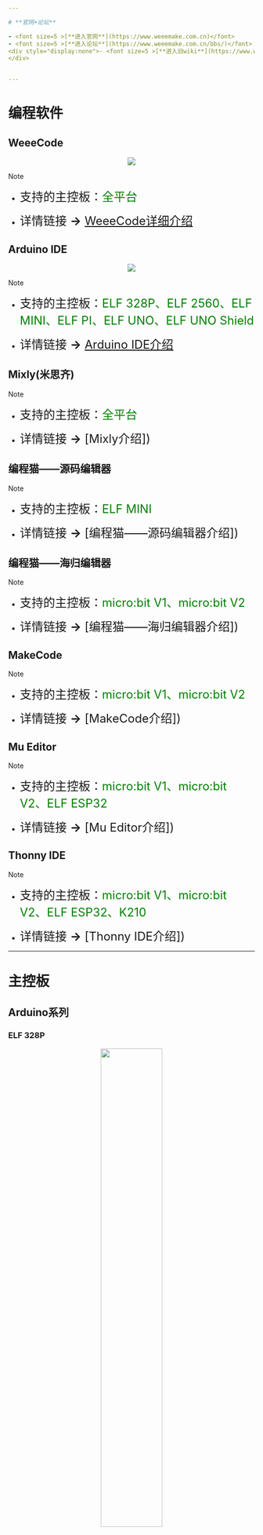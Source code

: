 ```yaml
---

# **官网+论坛**

- <font size=5 >[**进入官网**](https://www.weeemake.com.cn)</font>
- <font size=5 >[**进入论坛**](https://www.weeemake.com.cn/bbs/)</font>
<div style="display:none">- <font size=5 >[**进入旧wiki**](https://www.weeemake.com.cn/wiki/doku.php?id=wm_wiki:electronic_module_list)</font>
</div>


---
```

# **编程软件**

<!-- tabs:start -->

## **WeeeCode**

<div align=center>
<img src="docs/software_usage/weeecode/weeecode3.png"></img>
</div>

> [!NOTE]
> - <font size=5 >支持的主控板：</font><font size=5 color=green >全平台</font>
>
> - <font size=5 >详情链接 **→** [WeeeCode详细介绍](docs/software_usage/weeecode/weeecode.md)</font>

## **Arduino IDE**

<div align=center>
<img src="docs/software_usage/arduino_ide/arduino_ide.png"></img>
</div>

> [!NOTE]
> - <font size=5 >支持的主控板：</font><font size=5 color=green >ELF 328P、ELF 2560、ELF MINI、ELF PI、ELF UNO、ELF UNO Shield</font>
> 
> - <font size=5 >详情链接 **→** [Arduino IDE介绍]()</font>

## **Mixly(米思齐)**

> [!NOTE]
> - <font size=5 >支持的主控板：</font><font size=5 color=green >全平台</font>
>
> - <font size=5 >详情链接 **→** [Mixly介绍])</font>

## **编程猫——源码编辑器**

> [!NOTE]
>
> - <font size=5 >支持的主控板：</font><font size=5 color=green >ELF MINI</font>
>
> - <font size=5 >详情链接 **→** [编程猫——源码编辑器介绍])</font>

## **编程猫——海归编辑器**

> [!NOTE]
> - <font size=5 >支持的主控板：</font><font size=5 color=green >micro:bit V1、micro:bit V2</font>
>
> - <font size=5 >详情链接 **→** [编程猫——海归编辑器介绍])</font>

## **MakeCode**

> [!NOTE]
> - <font size=5 >支持的主控板：</font><font size=5 color=green >micro:bit V1、micro:bit V2</font>
>
> - <font size=5 >详情链接 **→** [MakeCode介绍])</font>

## **Mu Editor**

> [!NOTE]
> - <font size=5 >支持的主控板：</font><font size=5 color=green >micro:bit V1、micro:bit V2、ELF ESP32</font>
>
> - <font size=5 >详情链接 **→** [Mu Editor介绍])</font>

## **Thonny IDE**

> [!NOTE]
> - <font size=5 >支持的主控板：</font><font size=5 color=green >micro:bit V1、micro:bit V2、ELF ESP32、K210</font>
>
> - <font size=5 >详情链接 **→** [Thonny IDE介绍])</font>

<!-- tabs:end -->

---
# **主控板**

## **Arduino系列**

<!-- tabs:start -->

### **ELF 328P**

<div align=center>
<img src="docs/electronic_modules/main_control_board/elf_328p/130400 ELF Mainboard (2).jpg" width="50%">
</div>



> [!NOTE]
>
> - <font size=5 >详情链接 **→** [ELF 328P详细介绍](docs/electronic_modules/main_control_board/elf_328p/elf_328p.md)</font>

### **ELF 2560**

<div align=center>
<img src="docs/electronic_modules/main_control_board/elf_2560/D37DB84E-BDD3-4529-90BE-6D187FC954E2.png">
</div>

> [!NOTE]
> - <font size=5 >详情链接 **→** [ELF 2560详细介绍](docs/electronic_modules/main_control_board/elf_328p/elf_328p.md)</font>



### **ELF MINI V1**

<div align=center>
<img src="docs/electronic_modules/main_control_board/elf_mini/elf_mini_v1.jpg" width="50%">
</div>

> [!NOTE]
>
> - <font size=5 >详情链接 **→** [ELF Mini V1详细介绍](docs/electronic_modules/main_control_board/elf_mini/v1.md)</font>

### **ELF MINI V2**

<div align=center>
<img src="docs/electronic_modules/main_control_board/elf_mini/elf_mini_v2.jpg">
</div>


> [!NOTE]
>
> - <font size=5 >详情链接 **→** [ELF Mini V2详细介绍](docs/electronic_modules/main_control_board/elf_mini/v2.md)</font>

### **ELF MINI V3**



<div align=center>
<img src="docs/electronic_modules/main_control_board/elf_mini/elf_mini_v3.jpg">
</div>


> [!NOTE]
> - <font size=5 >详情链接 **→** [ELF Mini V3详细介绍](docs/electronic_modules/main_control_board/elf_mini/v3.md)</font>

### **ELF UNO**

<div align=center>
<img src="docs/electronic_modules/main_control_board/elf_uno/elf_uno.jpg" width="50%">
</div>


> [!NOTE]  
>
> - <font size=5 >详情链接 **→** [ELF UNO详细介绍](docs\electronic_modules\main_control_board\elf_uno\elf_uno.md)</font>

### **ELF UNO Shield**

<div align=center>
<img src="docs/electronic_modules/main_control_board/elf_uno_shield/UNO_Shield.jpg" width="50%">
</div>


> [!NOTE]
>
> - <font size=5 >详情链接 **→** [ELF UNO Shield详细介绍](docs\electronic_modules\main_control_board\elf_uno_shield\elf_uno_shield.md)</font>

<!-- tabs:end -->

## **K210系列**

<!-- tabs:start -->

### **ELF K210**

<div align=center>
<img src="docs/electronic_modules/main_control_board/elf_k210/20220428160124.png" width = 50%>
</div>

> [!NOTE]
> - <font size=5 >详情链接 **→** [ELF K210详细介绍](docs/electronic_modules/main_control_board/elf_k210/elf_k210.md)</font>

<!-- tabs:end -->

## **树莓派系列**

<!-- tabs:start -->

### **树莓派AI套件**

<div align=center>
<img src="docs\electronic_modules\main_control_board\raspberry_pi/20201102-114950.png" width = 50%>
</div>

> [!NOTE]
> - <font size=5 >详情链接 **→** [树莓派AI套件详细介绍](docs\electronic_modules\main_control_board\raspberry_pi/ai_suite.md)</font>

### **树莓派拓展板**

<div align=center>
<img src="docs\electronic_modules\main_control_board\raspberry_pi/20201030-184231.png" width = 50%>
</div>


> [!NOTE]
> - <font size=5 >详情链接 **→** [树莓派拓展板详细介绍](docs\electronic_modules\main_control_board\raspberry_pi/expansion_board.md)</font>

<!-- tabs:end -->

## **micro:bit系列**

<!-- tabs:start -->

### **micro:bit v1**

<div align=center>
<img src="docs\electronic_modules\main_control_board\micro_bit/20190730-154230.png" width = 50%>
</div>

> [!NOTE]
> - <font size=5 >详情链接 **→** [micro:bit v1详细介绍](docs\electronic_modules\main_control_board\micro_bit/micro_bit_v1.md)</font>

### **micro:bit v2**

### **micro:bit Shield v1**

<div align=center>
<img src="docs\electronic_modules\main_control_board\micro_bit/20190803-153413.png" width = 50%>
</div>

> [!NOTE]
> - <font size=5 >详情链接 **→** [micro:bit Shield v1详细介绍](docs\electronic_modules\main_control_board\micro_bit/micro_bit_Shield_v1.md)</font>

### **micro:bit Shield v2**


<!-- tabs:end -->

## **ESP32系列**

<!-- tabs:start -->
### **ELF ESP32 Pro**
<div align=center>
<img src="docs/electronic_modules/main_control_board/elf_esp32_pro/IMG_20220630_113447.jpg" width=50%>
</div>

> [!NOTE]
> - <font size=5 >详情链接 **→** [ELF ESP32 Pro详细介绍](docs/electronic_modules/main_control_board/elf_esp32_pro/elf_esp32_pro.md)</font>

### **ELF ESP32**

<div align=center>
<img src="docs/electronic_modules/main_control_board/elf_esp32/P1.png" width=50%>
</div>


> [!NOTE]
> - <font size=5 >详情链接 **→** [ELF ESP32详细介绍](docs/electronic_modules/main_control_board/elf_esp32/elf_esp32.md)</font>

<!-- tabs:end -->

---

# **电子模块**

<!-- 用于在链接后显示图片 -->

<style>
  li > img {
    display: none;
    position: absolute;
    border: 1px solid black;
    width: 300px;
    box-shadow: black 10px 10px 20px 0px;
   margin-left: 50px;
  } 

  li > font:hover + img {
    display: inline;
  }

</style>

## **RJ11系列**
### **传感类**
<!-- panels:start -->
<!-- div:left-panel -->

- <font size=4>[RGB超声波传感器](docs/electronic_modules/rj11/rgb_ultrasonic_sensor/rgb_ultrasonic_sensor.md)</font><img src="docs/electronic_modules/rj11/rgb_ultrasonic_sensor/rgb_ultrasonic_sensor.png">
- <font size=4>[温湿度传感器](docs/electronic_modules/rj11/temperature_and_humidity/temperature_and_humidity.md)</font><img src="docs/electronic_modules/rj11/temperature_and_humidity/20190515-154203.png">
- <font size=4>[火焰传感器](docs/electronic_modules/rj11/flame_sensor/flame_sensor.md)</font><img src="docs/electronic_modules/rj11/flame_sensor/20220427150517.png">
- <font size=4>[人体红外传感器](docs/electronic_modules/rj11/pir_sensor/pir_sensor.md)</font><img src="docs/electronic_modules/rj11/pir_sensor/20190517-142034.png">
- <font size=4>[单路触摸传感器](docs/electronic_modules/rj11/touch_sensor/touch_sensor.md)</font><img src="docs/electronic_modules/rj11/touch_sensor/20220427151835.png">
- <font size=4>[陀螺仪传感器](docs/electronic_modules/rj11/gyro_sensor/gyro_sensor.md)</font><img src="docs/electronic_modules/rj11/gyro_sensor/20200303-164653.png">
- <font size=4>[雨滴传感器](docs/electronic_modules/rj11/water_sensor/water_sensor.md)</font><img src="docs/electronic_modules/rj11/water_sensor/20220427152025.png">
- <font size=4>[气压传感器](docs/electronic_modules/rj11/barometer_sensor/barometer_sensor.md)</font><img src="docs/electronic_modules/rj11/barometer_sensor/20200313-115217.png">
- <font size=4>[语音识别传感器V1](docs/electronic_modules/rj11/speech_recognition_v1/speech_recognition_v1.md)</font><img src="docs/electronic_modules/rj11/speech_recognition_v1/Picture1.png">
- <font size=4>[语音识别传感器V2](docs/electronic_modules/rj11/speech_recognition_v2/speech_recognition_v2.md)</font><img src="docs/electronic_modules/rj11/speech_recognition_v2/img.png">
- <font size=4>[紫外线传感器](docs/electronic_modules/rj11/uv_sensor/uv_sensor.md)</font>

<!-- div:right-panel -->

- <font size=4>[巡线传感器](docs/electronic_modules/rj11/linefollower_sensor/line_follower_sensor_v2.0.md)</font><img src="docs/electronic_modules/rj11/linefollower_sensor/20220427145858.png">
- <font size=4>[多路巡线传感器](docs/electronic_modules/rj11/multiple_linefollower/multiple_linefollower.md)</font><img src="docs/electronic_modules/rj11/multiple_linefollower/multiple_linefollower.png">
- <font size=4>[倾斜开关传感器](docs/electronic_modules/rj11/tilt_switch_sensor/tilt_switch_sensor.md)</font><img src="docs/electronic_modules/rj11/tilt_switch_sensor/tilt_switch_sensor.png">
- <font size=4>[可燃气体传感器](docs/electronic_modules/rj11/Gas_Sensor/Gas_Sensor.md)</font>
- <font size=4>[颜色识别传感器](docs/electronic_modules/rj11/color_sensor/color_sensor.md)</font><img src="docs/electronic_modules/rj11/color_sensor/20190803-154047.png">
- <font size=4>[多路触摸传感器](docs/electronic_modules/rj11/funny_touch_sensor/funny_touch_sensor.md)</font><img src="docs/electronic_modules/rj11/funny_touch_sensor/20190803-154059.png">
- <font size=4>[电子指南针传感器](docs/electronic_modules/rj11/compass_sensor/compass_sensor.md)</font><img src="docs/electronic_modules/rj11/compass_sensor/20190511-122900.png">
- <font size=4>[PM2.5传感器](docs/electronic_modules/rj11/pm25_sensor/pm25_sensor.md)</font><img src="docs/electronic_modules/rj11/pm25_sensor/20190803-154125.png">
- <font size=4>[手势识别传感器](docs/electronic_modules/rj11/gesture_sensor/gesture_sensor.md)</font><img src="docs/electronic_modules/rj11/gesture_sensor/20190807-104621.png">
- <font size=4>[图像识别传感器V1](docs/electronic_modules/rj11/imagerecognition_sensor_v1/imagerecognition_sensor_v1.md)</font><img src="docs/electronic_modules/rj11/imagerecognition_sensor_v1/20190803-154149.png">
- <font size=4>[图像识别传感器V2](docs/electronic_modules/rj11/imagerecognition_sensor_v2/imagerecognition_sensor_v2.md)</font>![](docs/electronic_modules/rj11/imagerecognition_sensor_v1/20190803-154149.png)

<!-- panels:end -->

### **操控类**
<!-- panels:start -->
<!-- div:left-panel -->

- <font size=4>[4位背光按键模块](docs/electronic_modules/rj11/four_led_button_module/four_led_button_module.md)</font><img src="docs/electronic_modules/rj11/four_led_button_module/20190517-120536.png">
- <font size=4>[旋转电位器模块](docs/electronic_modules/rj11/potentiometer_module/potentiometer_module.md)</font><img src="docs/electronic_modules/rj11/potentiometer_module/20200304-172149.png">
- <font size=4>[限位开关模块](docs/electronic_modules/rj11/switch_module/switch_module.md)</font><img src="docs/electronic_modules/rj11/switch_module/20200313-152430.png">

<!-- div:right-panel -->

- <font size=4>[全向摇杆模块](docs/electronic_modules/rj11/joystick_module/joystick_module.md)</font><img src="docs/electronic_modules/rj11/joystick_module/20200303-171911.png">
- <font size=4>[滑动电位器模块](docs/electronic_modules/rj11/sliding_potentiometer_module/sliding_potentiometer_module.md)</font><img src="docs/electronic_modules/rj11/sliding_potentiometer_module/20200304-164405.png">

<!-- panels:end -->

### **执行类**
<!-- panels:start -->
<!-- div:left-panel -->

- <font size=4>[MP3模块](docs/electronic_modules/rj11/mp3_module/mp3_module.md)</font><img src = "docs/electronic_modules/rj11/mp3_module/20190511-165917.png">
- <font size=4>[继电器模块](docs/electronic_modules/rj11/relay_module/relay_module.md)</font>
- <font size=4>[语音合成模块]()</font>

<!-- div:right-panel -->
- <font size=4>[130直流电机模块](docs/electronic_modules/rj11/130_dc_motor/130_dc_motor.md)</font>
- <font size=4>[雾化器模块](docs/electronic_modules/rj11/atomizer_module/atomizer_module.md)</font>

<!-- panels:end -->

### **显示类**
<!-- panels:start -->
<!-- div:left-panel -->
- <font size=4>[LED面板矩阵屏](docs/electronic_modules/rj11/led_panel_dispaly_module/led_panel_dispaly_module.md)</font><img src="docs/electronic_modules/rj11/led_panel_dispaly_module/F6C90219-0BAE-4368-9348-822CEA7B2EE6.png">
- <font size=4>[0.96寸OLED显示屏](docs/electronic_modules/rj11/oled_display_module/oled_display_module.md)</font><img src="docs/electronic_modules/rj11/oled_display_module/20200316-181627.png">
- <font size=4>[单色LED灯模块](docs/electronic_modules/rj11/single_led_module/single_led_module.md)</font><img src="docs/electronic_modules/rj11/single_led_module/D8A728A7-5F5A-4ee9-AB15-8D259DF300DA.png">

<!-- div:right-panel -->

- <font size=4>[数码管模块](docs/electronic_modules/rj11/four_digital_dispaly_module/four_digital_dispaly_module.md)</font><img src="docs/electronic_modules/rj11/four_digital_dispaly_module/20200306-162304.png">
- <font size=4>[RGB-5模块](docs/electronic_modules/rj11/rgb5_module/rgb5_module.md)</font><img src="docs/electronic_modules/rj11/rgb5_module/F94B2A40-3AC1-4bba-A7B4-C5663B59130F.png">

<!-- panels:end -->

### **通信类**
<!-- panels:start -->
<!-- div:left-panel -->
- <font size=4>[WiFi模块](docs/electronic_modules/rj11/wifi_module/wifi_module.md)</font><img src="docs/electronic_modules/rj11/wifi_module/20190828-160219.png">

<!-- div:right-panel -->

- <font size=4>[智能红外模块](docs/electronic_modules/rj11/smart_ir_module/smart_ir_module.md)</font><img src="docs/electronic_modules/rj11/smart_ir_module/20201103-110603.png">

<!-- panels:end -->

### **转接类**
<!-- panels:start -->
<!-- div:left-panel -->

- <font size=4>[RJ11转插针模块](docs/electronic_modules/rj11/rj11__adapter_module_v1/rj11__adapter_module_v1.md)</font><img src="docs/electronic_modules/rj11/rj11__adapter_module_v1/20200313-163021.png">

<!-- div:right-panel -->

<div style="display:none">- <font size=4>[蓝牙转接模块](docs/electronic_modules/rj11/wireless_adapter_module/wireless_adapter_module.md)</font><img src="docs/electronic_modules/rj11/wireless_adapter_module/35D730A2-87CB-49fd-AFA1-4EFEEE388A44.png">
</div>

<div style="display:none">- <font size=4>[rj11转接模块](docs\electronic_modules\rj11\rj11_transfer\rj11_transfer.md)</font><img src="docs\electronic_modules\rj11\rj11_transfer\1719.png">
</div>

<!-- panels:end -->

### **驱动类**
<!-- panels:start -->
<!-- div:left-panel -->

- <font size=4>[6路舵机驱动模块](docs/electronic_modules/rj11/six_servo_driver_module/six_servo_driver_module.md)</font><img src="docs/electronic_modules/rj11/six_servo_driver_module/six_servo_driver_module.png">

<div style="display:none"> <font size=4>[无刷电机转接模块](docs/electronic_modules/rj11/brushless_motor_adapter/brushless_motor_adapter.md)</font><img src="docs/electronic_modules/rj11/brushless_motor_adapter/brushless_motor_adapter.png"> </div>

<!-- div:right-panel -->

- <font size=4>[大功率编码电机驱动模块](docs/electronic_modules/rj11/36encoder_motor_driver/36encoder_motor_driver.md)</font><img src="docs/electronic_modules/rj11/36encoder_motor_driver/img.png">

<!-- panels:end -->

## **ELF插针类**
<!-- panels:start -->
<!-- div:left-panel -->
- <font size=4>[声音传感器](docs/electronic_modules/elf_dip/sound_sensor/sound_sensor.md)</font><img src="docs/electronic_modules/elf_dip/sound_sensor/F944B39C-1A9A-49ad-811F-AC3EC77A5893.png">
- <font size=4>[红外接收传感器](docs\electronic_modules\elf_dip\ir_sensor\ir_sensor.md)</font>
- <font size=4>[编码电机驱动模块](docs/electronic_modules/elf_dip/encoder_motor_driver/encoder_motor_driver.md)</font><img src="docs/electronic_modules/elf_dip/encoder_motor_driver/2E331FC1-D881-4fe6-A058-9245B08761D0.png">
- <font size=4>[USB	 HOST模块](docs\electronic_modules\elf_dip\usb_host\usb_host.md)</font>


<!-- div:right-panel -->
- <font size=4>[光线传感器](docs/electronic_modules/elf_dip/light_sensor/light_sensor.md)</font><img src="docs/electronic_modules/elf_dip/light_sensor/EFF2054D-EA63-4842-85EF-59B94EAE5954.png">
- <font size=4>[RGB-8灯环模块](docs/electronic_modules/elf_dip/rgb8_moudle/rgb8_moudle.md)</font><img src="docs/electronic_modules/elf_dip/rgb8_moudle/CECB5A9A-040F-4d6a-88BF-D1A7324754B2.png">
- <font size=4>[步进电机驱动模块](docs\electronic_modules\elf_dip\stepper_motor_driver\stepper_motor_driver.md)</font>
- <font size=4>[Adapter模块](docs/electronic_modules/elf_dip/adapter_module/adapter_module.md)</font><img src="docs/electronic_modules/elf_dip/adapter_module/20200312-161105.png">

<!-- panels:end -->

## **电机/舵机**
<!-- panels:start -->
<!-- div:left-panel -->
- <font size=4>[TT直流电机](docs/electronic_modules/motor/tt_dc_motor/tt_dc_motor.md)</font><img src="docs/electronic_modules/motor/tt_dc_motor/20200310-151819.png">
- <font size=4>[25MM直流电机](docs/electronic_modules/motor/25mm_dc_motor/25mm_dc_motor.md)</font><img src="docs/electronic_modules/motor/25mm_dc_motor/20200310-161048.png">
- <font size=4>[36MM编码电机](docs\electronic_modules\motor\36mm_encoder_motor\36mm_encoder_motor.md)</font><img src="docs\electronic_modules\motor\36mm_encoder_motor\1739.png">
- <font size=4>[MG995舵机](docs/electronic_modules/motor/mg995_sovor/mg995_sovor.md)</font><img src="docs/electronic_modules/motor/mg995_sovor/20200306-182622.png">


<!-- div:right-panel -->

- <font size=4>[42步进电机](docs/electronic_modules/motor/42_stepper_motor/42_stepper_motor.md)</font><img src="docs/electronic_modules/motor/42_stepper_motor/20200309-120839.png">
- <font size=4>[25MM编码电机](docs/electronic_modules/motor/25mm_encoder_motor/25mm_encoder_motor.md)</font><img src="docs/electronic_modules/motor/25mm_encoder_motor/20200306-182602.png">
- <font size=4>[9克舵机](docs/electronic_modules/motor/9g_sovor/9g_sovor.md)</font><img src="docs/electronic_modules/motor/9g_sovor/20200306-182617.png">

<!-- panels:end -->

## **KF2510系列**

<!-- panels:start -->
<!-- div:left-panel -->

- <font size=4>[声音传感器](docs/electronic_modules/kf2510/sound_sensor/sound_sensor.md)</font><img src="docs/electronic_modules/kf2510/sound_sensor/sound_sensor.png">
- <font size=4>[红外接收传感器](docs/electronic_modules/kf2510/ir_receiver_sensor/ir_receiver_sensor.md)</font><img src="docs/electronic_modules/kf2510/ir_receiver_sensor/IR_Receiver_Sensor.png">
- <font size=4>[LM35温度传感器](docs\electronic_modules\kf2510\LM35_temperature\LM35_temperature.md)</font>
- <font size=4>[单色LED灯模块](docs\electronic_modules\kf2510\led\led.md)</font>
- <font size=4>[限位开关模块]()</font>
- <font size=4>[旋转电位器模块]()</font>
- <font size=4>[无源蜂鸣器模块]()</font>
- <font size=4>[MP3模块]()</font>
- <font size=4>[数码管模块]()</font>

<!-- div:right-panel -->

- <font size=4>[光线传感器]()</font>
- <font size=4>[按键模块]()</font>
- <font size=4>[温湿度传感器](docs\electronic_modules\kf2510\Temperature_and_humidity_sensor\Temperature_and_humidity_sensor.md)</font>
- <font size=4>[RGB彩灯模块]()</font>
- <font size=4>[全向摇杆模块]()</font>
- <font size=4>[巡线传感器]()</font>
- <font size=4>[有源蜂鸣器模块]()</font>
- <font size=4>[130风扇模块]()</font>
- <font size=4>[无源蜂鸣器模块]()</font>

<!-- panels:end -->

## **其他模块**

<!-- panels:start -->
<!-- div:left-panel -->

- <font size=4>[蓝牙适配器(Dongle拔模)](docs/electronic_modules/other_modules/bluetooth_dongle/bluetooth_dongle.md)</font><img src="docs/electronic_modules/other_modules/bluetooth_dongle/CC5F40F1-EF30-4722-9F08-14243374F3FE.png">
- <font size=4>[蓝牙手柄](docs/electronic_modules/other_modules/bluetooth_controller/bluetooth_controller.md)</font><img src="docs\electronic_modules\other_modules\bluetooth_controller\20190807-160117.png">
- <font size=4>[蓝牙手柄（白色）](docs/electronic_modules/other_modules/bluetooth_controller_white/bluetooth_controller_white.md)</font><img src="docs/electronic_modules/other_modules/bluetooth_controller_white/正面.jpg">

<!-- div:right-panel -->

- <font size=4>[蓝牙模块](docs/electronic_modules/other_modules/bluetooth_module/bluetooth_module.md)</font><img src="docs/electronic_modules/other_modules/bluetooth_module/Picture1.jpg">
- <font size=4>[PS2无线手柄](docs/electronic_modules/other_modules/ps2_wireless_controller/ps2_wireless_controller.md)</font><img src="docs/electronic_modules/other_modules/ps2_wireless_controller/ps2_wireless_controller.jpg">
<div style="display:none"><font size=4>[电源管理模块](docs/electronic_modules/other_modules/power_management_module/power_management_module.md)</font><img src="docs/electronic_modules/other_modules/power_management_module/power_management_module.png"></div>
<div style="display:none"><font size=4>[击打模块](docs/electronic_modules/other_modules/hit_module/hit_module.md)</font><img src="docs\electronic_modules\other_modules\hit_module\09301626.png
"></div>
<!-- panels:end -->

---

# **机器人套件**

## **STEAM教育套件**

<!-- panels:start -->
<!-- div:left-panel -->

- <font size=4>[WeeeBot mini酷跑侠](https://www.weeemake.com.cn/weeebot-mini/)</font>
- <font size=4>[WeeeBot mini教育版](https://www.weeemake.com.cn/weeebot-mini-edu/)</font>
- <font size=4>[WeeeBot 巡线侠](https://www.weeemake.com.cn/weeebot/)</font>
- <font size=4>[WeeeBot Jeep](https://www.weeemake.com.cn/weeebot-jeep/)</font>

<!-- div:right-panel -->

- <font size=4>[6合1探索者机器人](https://www.weeemake.com.cn/weeebot-evolution/)</font>
- <font size=4>[12合1机器人风暴](https://www.weeemake.com.cn/12-in-1-robotstorm/)</font>
- <font size=4>[智能家居小电子套装](https://www.weeemake.com.cn/home-inventor-kit/)</font>
- <font size=4>[科学高级套件](https://www.weeemake.com.cn/science-kit/)</font>

<!-- panels:end -->

## **课后服务解决方案**

<!-- panels:start -->
<!-- div:left-panel -->

- <font size=4>[百变创意机械套装](https://www.weeemake.com.cn/variety-of-creative-machinery-kit/)</font>
- <font size=4>[趣味火星探险套件](https://www.weeemake.com.cn/mars-rover-kit/)</font>
- <font size=4>[Python编程学习套装](https://www.weeemake.com.cn/python-educational-robot-kit/)</font>

<!-- div:right-panel -->

- <font size=4>[全国青少年机器人等级考试一二级](https://www.weeemake.com.cn/youth-level-test-1-2/)</font>
- <font size=4>[全国青少年机器人等级考试三四级](https://www.weeemake.com.cn/youth-level-test-3-4/)</font>
- <font size=4>[AI机器学习初级套件](https://www.weeemake.com.cn/ai-machine-learning-educational-starter-kit/)</font>

<div style="display:none"><font size=4>[人工智能等级考试三四级考试套装说明](docs\robot_kits\AI_edu\AI_edu.md)</font></div>

<div style="display:none"><font size=4>[大学比赛硬件器材使用说明](docs\robot_kits\university_hardware\university_hardware.md)</font></div>

<!-- panels:end -->

## **其他趣味套件**

<!-- panels:start -->
<!-- div:left-panel -->

- <font size=4>[气象站小套件](docs/robot_kits/Weather_Kit/Weather_Kit.md)</font><img src="docs/robot_kits/Weather_Kit/15EDD794-1AFA-4fe2-B71C-94AACE20E47D.png">

<!-- div:right-panel -->

<!-- panels:end -->

# **FAQ**
- <font size = 4 >[FAQ](docs/FAQ.md)</font>